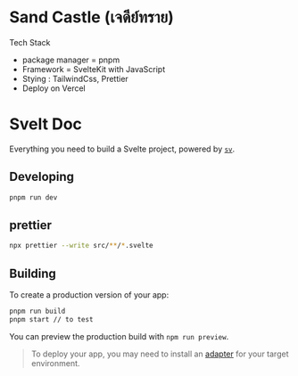 # Sand Castle (เจดีย์ทราย)
Tech Stack
- package manager = pnpm 
- Framework = SvelteKit with JavaScript
- Stying : TailwindCss, Prettier
- Deploy on Vercel


# Svelt Doc

Everything you need to build a Svelte project, powered by [`sv`](https://github.com/sveltejs/cli).

## Developing

```bash
pnpm run dev
```

## prettier
```bash
npx prettier --write src/**/*.svelte
```

## Building

To create a production version of your app:

```bash
pnpm run build
pnpm start // to test
```

You can preview the production build with `npm run preview`.

> To deploy your app, you may need to install an [adapter](https://svelte.dev/docs/kit/adapters) for your target environment.
